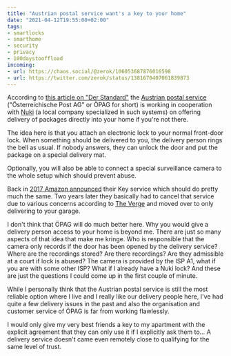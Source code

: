 ```yaml
---
title: "Austrian postal service want's a key to your home"
date: "2021-04-12T19:55:00+02:00"
tags:
- smartlocks
- smarthome
- security
- privacy
- 100daystooffload
incoming:
- url: https://chaos.social/@zerok/106053687876016598
- url: https://twitter.com/zerok/status/1381670407061839873
---
```


According to [this article on "Der Standard"][ds] the [Austrian postal
service][oepag] ("Österreichische Post AG" or ÖPAG for short) is working in
cooperation with [Nuki][n] (a local company specialized in such systems) on
offering delivery of packages directly into your home if you're not there.

[oepag]: https://en.wikipedia.org/wiki/%C3%96sterreichische_Post
[ds]: https://www.derstandard.at/story/2000125752673/vorzimmer-zustellung-post-will-pakete-innerhalb-der-wohnung-abliefern
[n]: https://nuki.io/

The idea here is that you attach an electronic lock to your normal front-door
lock. When something should be delivered to you, the delivery person rings the
bell as usual. If nobody answers, they can unlock the door and put the package
on a special delivery mat.

Optionally, you will also be able to connect a special surveillance camera to
the whole setup which should prevent abuse.

Back in [2017 Amazon announced][a2017] their Key service which should do pretty
much the same. Two years later they basically had to cancel that service due to
various concerns according to [The Verge][a2019] and moved over to only
delivering to your garage.

[a2017]: https://www.theverge.com/2017/10/25/16538834/amazon-key-in-home-delivery-unlock-door-prime-cloud-cam-smart-lock
[a2019]: https://www.theverge.com/2019/1/7/18167425/amazon-key-garage-business-home-deliveries-prime-ces-2019

I don't think that ÖPAG will do much better here. Why you would give a delivery
person access to your home is beyond me. There are just so many aspects of that
idea that make me kringe. Who is responsible that the camera only records if
the door has been opened by the delivery service? Where are the recordings
stored?  Are there recordings? Are they admissible at a court if lock is
abused? The camera is provided by the ISP A1, what if you are with some other
ISP? What if I already have a Nuki lock? And these are just the questions I
could come up in the first couple of minute.

While I personally think that the Austrian postal service is still the most
reliable option where I live and I really like our delivery people here, I've
had quite a few delivery issues in the past and also the organisation and
customer service of ÖPAG is far from working flawlessly.

I would only give my very best friends a key to my apartment with the explicit
agreement that they can only use it if I explicitly ask them to&#x2026; A
delivery service doesn't came even remotely close to qualifying for the same
level of trust.
